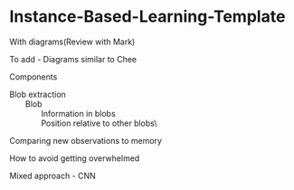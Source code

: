 # Instance-Based-Learning-Template
With diagrams(Review with Mark)


To add - Diagrams similar to Chee

Components

Blob extraction\
  Blob\
    Information in blobs\
    Position relative to other blobs\
         
Comparing new observations to memory 
  
How to avoid getting overwhelmed 

Mixed approach - CNN
